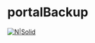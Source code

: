 # portalBackup

[![N|Solid](https://proxy.duckduckgo.com/iur/?f=1&image_host=http%3A%2F%2Fliquidat.files.wordpress.com%2F2014%2F02%2Fansible_logo_round.png%3Fw%3D150%26h%3D150&u=https://liquidat.files.wordpress.com/2014/02/ansible_logo_round.png?w=150&h=150)](https://github.com/desarrolloSmart/portalBackup)
